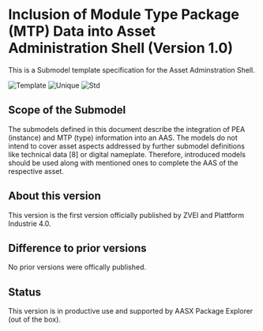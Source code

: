 # Inclusion of Module Type Package (MTP) Data into Asset Administration Shell (Version 1.0)

This is a Submodel template specification for the Asset Adminstration Shell.

![Template](https://img.shields.io/static/v1?style=plastic&label=SMT&message=Template&color=green)
![Unique](https://img.shields.io/static/v1?style=plastic&label=SMT&message=Unique&color=b5179e)
![Std](https://img.shields.io/static/v1?style=plastic&label=SMT&message=Std&color=4895ef)

## Scope of the Submodel 

The submodels defined in this document describe the integration of PEA (instance) 
and MTP (type) information into an AAS. The models do not intend to cover asset 
aspects addressed by further submodel definitions like technical data [8] or 
digital nameplate. Therefore, introduced models should be used along with 
mentioned ones to complete the AAS of the respective asset.

## About this version

This version is the first version officially published by ZVEI and Plattform Industrie 4.0.

## Difference to prior versions

No prior versions were offically published.

## Status

This version is in productive use and supported by AASX Package Explorer (out of the box).
